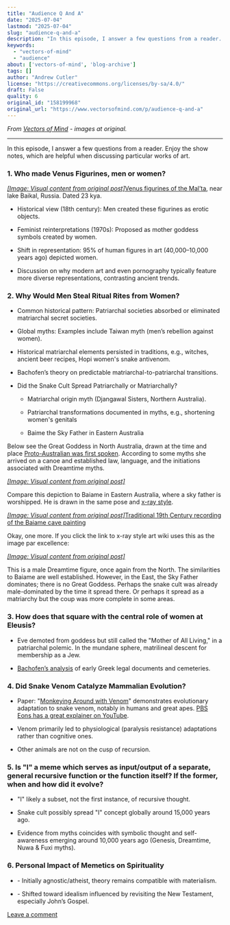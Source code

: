 ```yaml
---
title: "Audience Q And A"
date: "2025-07-04"
lastmod: "2025-07-04"
slug: "audience-q-and-a"
description: "In this episode, I answer a few questions from a reader. Enjoy the show notes, which are helpful when discussing particular works of art."
keywords:
  - "vectors-of-mind"
  - "audience"
about: ['vectors-of-mind', 'blog-archive']
tags: []
author: "Andrew Cutler"
license: "https://creativecommons.org/licenses/by-sa/4.0/"
draft: False
quality: 6
original_id: "158199968"
original_url: "https://www.vectorsofmind.com/p/audience-q-and-a"
---
```

*From [Vectors of Mind](https://www.vectorsofmind.com/p/audience-q-and-a) - images at original.*

---

In this episode, I answer a few questions from a reader. Enjoy the show notes, which are helpful when discussing particular works of art.

### 1\. Who made Venus Figurines, men or women?


[*[Image: Visual content from original post]*](https://substackcdn.com/image/fetch/$s_!BEcq!,f_auto,q_auto:good,fl_progressive:steep/https%3A%2F%2Fsubstack-post-media.s3.amazonaws.com%2Fpublic%2Fimages%2Fe3f2c568-ae8b-4d71-bed7-fe2ef2c53c5b_2560x1613.png)[Venus figurines of the Mal’ta](https://en.wikipedia.org/wiki/Venus_figurines_of_Mal%27ta), near lake Baikal, Russia. Dated 23 kya. 

  * Historical view (18th century): Men created these figurines as erotic objects.

  * Feminist reinterpretations (1970s): Proposed as mother goddess symbols created by women.

  * Shift in representation: 95% of human figures in art (40,000–10,000 years ago) depicted women.

  * Discussion on why modern art and even pornography typically feature more diverse representations, contrasting ancient trends.




### 2\. Why Would Men Steal Ritual Rites from Women?


  * Common historical pattern: Patriarchal societies absorbed or eliminated matriarchal secret societies.

  * Global myths: Examples include Taiwan myth (men’s rebellion against women).

  * Historical matriarchal elements persisted in traditions, e.g., witches, ancient beer recipes, Hopi women's snake antivenom.

  * Bachofen’s theory on predictable matriarchal-to-patriarchal transitions.

  * Did the Snake Cult Spread Patriarchally or Matriarchally?

    * Matriarchal origin myth (Djangawal Sisters, Northern Australia).

    * Patriarchal transformations documented in myths, e.g., shortening women's genitals

    * Baime the Sky Father in Eastern Australia




Below see the Great Goddess in North Australia, drawn at the time and place [Proto-Australian was first spoken](https://www.degruyter.com/document/doi/10.1515/9783111421889/html?lang=en&srsltid=AfmBOopVbfRZO-PSMnsjtSGnxaGGaSvcsi0PrZNvw70EA53_Mb2GF45q). According to some myths she arrived on a canoe and established law, language, and the initiations associated with Dreamtime myths.

[*[Image: Visual content from original post]*](https://substackcdn.com/image/fetch/$s_!_bJq!,f_auto,q_auto:good,fl_progressive:steep/https%3A%2F%2Fsubstack-post-media.s3.amazonaws.com%2Fpublic%2Fimages%2Ff54b4e74-e34a-4150-bb74-c8311d974538_626x588.jpeg)

Compare this depiction to Baiame in Eastern Australia, where a sky father is worshipped. He is drawn in the same pose and [x-ray style](https://en.wikipedia.org/wiki/X-ray_style_art).

[*[Image: Visual content from original post]*](https://substackcdn.com/image/fetch/$s_!VoPr!,f_auto,q_auto:good,fl_progressive:steep/https%3A%2F%2Fsubstack-post-media.s3.amazonaws.com%2Fpublic%2Fimages%2F617bc46f-78b9-4991-b8de-d6fd8b90fbf6_640x438.heic)[Traditional 19th Century recording of the Baiame cave painting](https://www.researchgate.net/publication/44058646_Digital_Recording_of_Aboriginal_Rock_Art/figures?lo=1)

Okay, one more. If you click the link to x-ray style art wiki uses this as the image par excellence:

[*[Image: Visual content from original post]*](https://substackcdn.com/image/fetch/$s_!pLyl!,f_auto,q_auto:good,fl_progressive:steep/https%3A%2F%2Fsubstack-post-media.s3.amazonaws.com%2Fpublic%2Fimages%2Fd538f22f-e597-47bf-9856-0c0fa8c4acaf_1600x1200.heic)

This is a male Dreamtime figure, once again from the North. The similarities to Baiame are well established. However, in the East, the Sky Father dominates; there is no Great Goddess. Perhaps the snake cult was already male-dominated by the time it spread there. Or perhaps it spread as a matriarchy but the coup was more complete in some areas.

### 3\. How does that square with the central role of women at Eleusis?


  * Eve demoted from goddess but still called the "Mother of All Living," in a patriarchal polemic. In the mundane sphere, matrilineal descent for membership as a Jew.

  * [Bachofen’s analysis](https://www.vectorsofmind.com/i/145682170/myths-of-matriarchy-reconsidered-deborah-b-gewertz) of early Greek legal documents and cemeteries.




### 4\. Did Snake Venom Catalyze Mammalian Evolution?


  * Paper: "[Monkeying Around with Venom](https://bmcbiol.biomedcentral.com/articles/10.1186/s12915-021-01195-x)" demonstrates evolutionary adaptation to snake venom, notably in humans and great apes. [PBS Eons has a great explainer on YouTube](https://youtu.be/_zGy_tr_tY4?si=f73qOoGSMfquizkI).

  * Venom primarily led to physiological (paralysis resistance) adaptations rather than cognitive ones.

  * Other animals are not on the cusp of recursion.




### 5\. Is "I" a meme which serves as input/output of a separate, general recursive function or the function itself? If the former, when and how did it evolve?


  * "I" likely a subset, not the first instance, of recursive thought.

  * Snake cult possibly spread "I" concept globally around 15,000 years ago.

  * Evidence from myths coincides with symbolic thought and self-awareness emerging around 10,000 years ago (Genesis, Dreamtime, Nuwa & Fuxi myths).




### 6\. Personal Impact of Memetics on Spirituality


  * \- Initially agnostic/atheist, theory remains compatible with materialism.

  * \- Shifted toward idealism influenced by revisiting the New Testament, especially John’s Gospel.




[Leave a comment](https://www.vectorsofmind.com/p/audience-q-and-a/comments)
